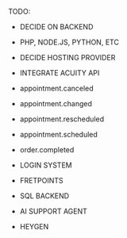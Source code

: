 TODO:

- DECIDE ON BACKEND
- PHP, NODE.JS, PYTHON, ETC

- DECIDE HOSTING PROVIDER


- INTEGRATE ACUITY API
- appointment.canceled
- appointment.changed
- appointment.rescheduled
- appointment.scheduled
- order.completed

- LOGIN SYSTEM
- FRETPOINTS
- SQL BACKEND


- AI SUPPORT AGENT
- HEYGEN
